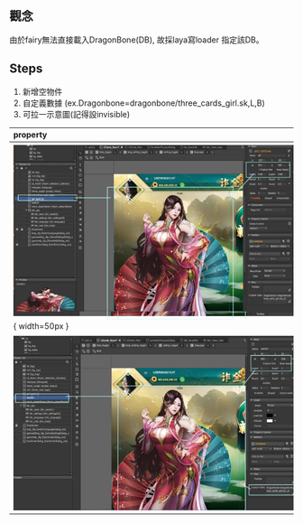 ## 觀念

由於fairy無法直接載入DragonBone\(DB\), 故採laya寫loader 指定該DB。

## 

## Steps

1. 新增空物件
2. 自定義數據 \(ex.Dragonbone=dragonbone/three\_cards\_girl.sk,L,B\)
3. 可拉一示意圖\(記得設invisible\)

|<div style="width:500px">property</div> |  |
| :---  | :--- |
| ![](/assets/dbone01_1.jpg){ width=50px }| 若拉圖片做reference, 請記得勾選invisible；以及，設定的size大小要記得。 |
| ![](/assets/dbone01_2.jpg) | 在換算過size大小後，以一空container \(scale為1\)去盛取以供後續裝載Dragon Bone之用。並將代碼置於自定義數據。 |



